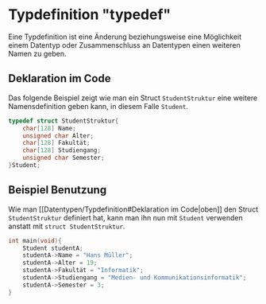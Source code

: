 # Typdefinition "typedef"
Eine Typdefinition ist eine Änderung beziehungsweise eine Möglichkeit einem Datentyp oder Zusammenschluss an Datentypen einen weiteren Namen zu geben.
## Deklaration im Code
Das folgende Beispiel zeigt wie man ein Struct ``StudentStruktur`` eine weitere Namensdefinition geben kann, in diesem Falle ``Student``.
```c
typedef struct StudentStruktur{
	char[128] Name;
	unsigned char Alter;
	char[128] Fakultät;
	char[128] Studiengang;
	unsigned char Semester;
}Student;
```
## Beispiel Benutzung
Wie man [[Datentypen/Typdefinition#Deklaration im Code|oben]] den Struct ``StudentStruktur`` definiert hat, kann man ihn nun mit ``Student`` verwenden anstatt mit ``struct StudentStruktur``.
```c
int main(void){
	Student studentA;
	studentA->Name = "Hans Müller";
	studentA->Alter = 19;
	studentA->Fakultät = "Informatik";
	studentA->Studiengang = "Medien- und Kommunikationsinformatik";
	studentA->Semester = 3;
}
```